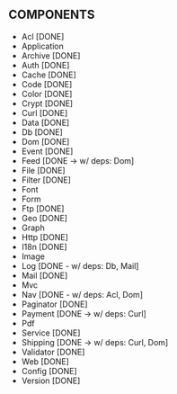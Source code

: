 COMPONENTS
----------
 - Acl [DONE]
 - Application
 - Archive [DONE]
 - Auth [DONE]
 - Cache [DONE]
 - Code [DONE]
 - Color [DONE]
 - Crypt [DONE]
 - Curl [DONE]
 - Data [DONE]
 - Db [DONE]
 - Dom [DONE]
 - Event [DONE]
 - Feed [DONE -> w/ deps: Dom]
 - File [DONE]
 - Filter [DONE]
 - Font
 - Form
 - Ftp [DONE]
 - Geo [DONE]
 - Graph
 - Http [DONE]
 - I18n [DONE]
 - Image
 - Log [DONE - w/ deps: Db, Mail]
 - Mail [DONE]
 - Mvc
 - Nav [DONE - w/ deps: Acl, Dom]
 - Paginator [DONE]
 - Payment [DONE -> w/ deps: Curl]
 - Pdf
 - Service [DONE]
 - Shipping [DONE -> w/ deps: Curl, Dom]
 - Validator [DONE]
 - Web [DONE]
 - Config [DONE]
 - Version [DONE]
